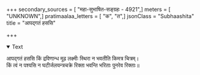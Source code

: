 +++
secondary_sources = [ "महा-सुभाषित-सङ्ग्रहः - 4921",]
meters = [ "UNKNOWN",]
pratimaalaa_letters = [ "क", "त",]
jsonClass = "Subhaashita"
title = "आपद्गतं हससि"

+++

<details open><summary>Text</summary>

आपद्गतं हससि किं द्रविणान्ध मूढ लक्ष्मीः स्थिरा न भवतीति किमत्र चित्रम्।  
किं त्वं न पश्यसि न घटीर्जलयन्त्रचक्रे रिक्ता भवन्ति भरिताः पुनरेव रिक्ताः॥
</details>
